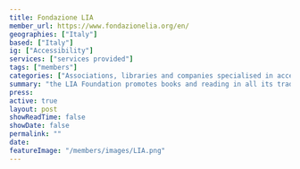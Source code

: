 ```yaml
---
title: Fondazione LIA
member_url: https://www.fondazionelia.org/en/
geographies: ["Italy"]
based: ["Italy"]
ig: ["Accessibility"] 
services: ["services provided"] 
tags: ["members"]
categories: ["Associations, libraries and companies specialised in accessibility services"]
summary: "the LIA Foundation promotes books and reading in all its traditional and digital forms, through education, information, awareness-raising and research activities, guaranteeing the fundamental principles: accessibility , integration and  sociality."
press:
active: true
layout: post
showReadTime: false
showDate: false
permalink: ""
date: 
featureImage: "/members/images/LIA.png"
---
```

